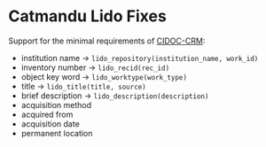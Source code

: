 # Catmandu Lido Fixes

Support for the minimal requirements of [CIDOC-CRM](https://www.projectcest.be/wiki/Standaard:CIDOC-richtlijnen):

* institution name -> `lido_repository(institution_name, work_id)`
* inventory number -> `lido_recid(rec_id)`
* object key word -> `lido_worktype(work_type)`
* title -> `lido_title(title, source)`
* brief description -> `lido_description(description)`
* acquisition method
* acquired from
* acquisition date
* permanent location